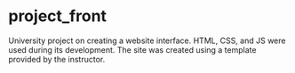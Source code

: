 # project_front
University project on creating a website interface. HTML, CSS, and JS were used during its development. The site was created using a template provided by the instructor.
